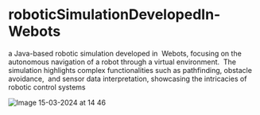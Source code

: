 # roboticSimulationDevelopedIn-Webots
a Java-based robotic simulation developed in‬ ‭ Webots, focusing on the autonomous navigation of a robot through a virtual environment.‬ ‭ The simulation highlights complex functionalities such as pathfinding, obstacle avoidance,‬ ‭ and sensor data interpretation, showcasing the intricacies of robotic control systems


![Image 15-03-2024 at 14 46](https://github.com/MBAalotaibi/roboticSimulationDevelopedIn-Webots/assets/76629831/39da9ed0-6dc8-46b6-8bde-7a7c27342870)
